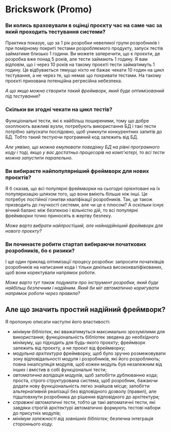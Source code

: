 # Brickswork (Promo)

### Ви колись враховували в оцінці проєкту час на саме час за який проходить тестування системи?
Практика показує, що за 1 рік розробки невеликої групи розробників і при помірному покриті тестами розробляємого продукту, запуск тестів займатиме близько 1 години. Ви можете заперечити, що є проєкти, де розробка вже понад 5 років, але тести займають 1 годину. Я вам відповім, що і через 10 років на такому проєкті тести займатимуть 1 годину. Це відбувається тямущо ніхто не бажає чекати 10 годин на цикл тестування, а не через те, що немає що покривати тестами. На такому проєкті прихована потенційна регресійна небезпека.

_А що якщо можна створити такий фреймворк, який буде оптимізований під тестування?_

### Скільки ви згодні чекати на цикл тестів?
Функціональні тести, які є найбільш поширеними, тому що добре охоплюють важливі вузли, потребують використання БД і такі тести потрібно запускати послідовно, щоб уникнути конкурентних запитів до БД. Тобто такий тестуючи програмний код залежить від БД.  

_Але уявімо, що можна емулювати поведінку БД на рівні програмного коду і тоді, якщо у вас достатньо процесорів на комп'ютері, то всі тести можна запустити паралельно._

### Ви вибираєте найпопулярніший фреймворк для нових проєктів?
Я б сказав, що всі популярні фреймворки на сьогодні орієнтовані на їх популяризацію шляхом того, що вони вміють більше ніж інші. Це потребує постійної гонитви кваліфікації розробників. Так, це також призводить до гнучкості системи, але чи це є плюсом? А оскільки існує вічний баланс між безпекою і вільністю дій, то всі популярні фреймворки точно приносять в жертву безпеку.  

_Може варто вибрати найпростіший, але найнадійніший фреймворк для нового проєкту?_

### Ви починаєте робити стартап вибираючи початкових розробників, бо є ризики?
І ще один приклад оптимізації процесу розробки: запросити початківців розробників на написання кода і тільки декілька висококваліфікованих, щоб вони коректували напрямок роботи.  

_Може варто тут також подумати про інструмент розробки, який буде найбільш безпечним і надійним. Який би міг автоматично коригувати напрямок роботи через правила?_

## Але що значить простий надійний фреймворк?
Я пропоную описати наступні його властивості:
- _мінімум бібліотек_, які вважатимуться максимально зрозумілими для використання; функціональність бібліотек зведена до необхідного мінімуму, що підходить для будь-якого проєкту; фреймворк залежить від проєкту, а не проєкт від фреймворку;
- _модульна архітектура_ фреймворку, щоб було зручно розмежовувати зону відповідальності модуля і розробників, які його розробляють; повна інкапсуляція модулів, щоб кожен модуль був незалежним від інших і вмістив в собі функціональні тести;
- _автоматична валідація модулів_, щоб запобігти дублюванню кода; проста, строго структурована система, щоб розробник, бажаючи додати нову функціональність легко знайшов місце; запобігти альтернативній реалізації без відповідного дозволу (правил), але підштовхнути розробника до рішення відповідного до архітектури;
- _справжні автоматичні тести_, тобто це такі автоматичні тести, які завдяки строгій архітектурі автоматично формують тестові набори до присутніх модулів;
- _мінімум залежності від зовнішніх бібліотек_; безпечна інтеграція стороннього коду.